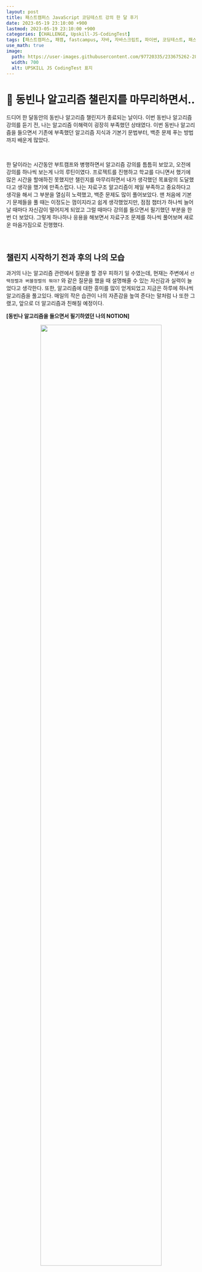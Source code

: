 ```yaml
---
layout: post
title: 패스트캠퍼스 JavaScript 코딩테스트 강의 한 달 후기
date: 2023-05-19 23:10:00 +900
lastmod: 2023-05-19 23:10:00 +900
categories: [CHALLENGE, Upskill-JS-CodingTest]
tags: [패스트캠퍼스, 패캠, fastcampus, 자바, 자바스크립트, 파이썬, 코딩테스트, 패스트캠퍼스후기, 코딩교육, 코딩자격증]
use_math: true
image: 
  path: https://user-images.githubusercontent.com/97720335/233675262-28867749-fd9d-4193-924e-8918d1a85517.png
  width: 700
  alt: UPSKILL JS CodingTest 표지
---
```


# 📃 동빈나 알고리즘 챌린지를 마무리하면서..
드디어 한 달동안의 동빈나 알고리즘 챌린지가 종료되는 날이다. 이번 동빈나 알고리즘 강의를 듣기 전, 나는 알고리즘 이해력이 굉장히 부족했던 상태였다. 이번 동빈나 알고리즘을 들으면서 기존에 부족했던 알고리즘 지식과 기본기 문법부터, 백준 문제 푸는 방법까지 배운게 많았다. 

<br>

한 달이라는 시간동안 부트캠프와 병행하면서 알고리즘 강의를 틈틈히 보았고, 오전에 강의를 하나씩 보는게 나의 루틴이였다. 프로젝트를 진행하고 학교를 다니면서 했기에 많은 시간을 할애하진 못했지만 챌린지를 마무리하면서 내가 생각했던 목표랑의 도달했다고 생각을 했기에 만족스럽다. 나는 자료구조 알고리즘이 제일 부족하고 중요하다고 생각을 해서 그 부분을 열심히 노력했고, 백준 문제도 많이 풀어보았다. 맨 처음에 기본기 문제들을 풀 때는 이정도는 껌이지라고 쉽게 생각했었지만, 점점 챕터가 하나씩 늘어날 때마다 자신감이 떨어지게 되었고 그럴 때마다 강의를 들으면서 필기했던 부분을 한번 더 보았다. 그렇게 하나하나 응용을 해보면서 자료구조 문제를 하나씩 풀어보며 새로운 마음가짐으로 진행했다. 

<br>

## 챌린지 시작하기 전과 후의 나의 모습
과거의 나는 알고리즘 관련에서 질문을 할 경우 피하기 일 수였는데, 현재는 주변에서 `선택정렬과 버블정렬의 뭐야?` 와 같은 질문을 했을 때 설명해줄 수 있는 자신감과 실력이 늘었다고 생각한다. 또한, 알고리즘에 대한 흥미를 많이 얻게되었고 지금은 하루에 하나씩 알고리즘을 풀고있다. 매일의 작은 습관이 나의 자존감을 높여 준다는 말처럼 나 또한 그랬고, 앞으로 더 알고리즘과 친해질 예정이다.

**[동빈나 알고리즘을 들으면서 필기하였던 나의 NOTION]**
<center>
  <img src="https://github.com/sineTlsl/Algorithm/assets/97720335/19b2603e-d378-450c-b00f-568e0beb74be" width="80%" />
</center>

<br>

<https://fastcampus.co.kr/dev_online_upjscodingtest>

> 본 포스팅은 패스트캠퍼스 환급 챌린지 참여를 위해 작성되었습니다. 
{: .prompt-info}